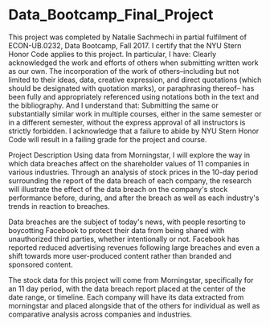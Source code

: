 # Data_Bootcamp_Final_Project

This project was completed by Natalie Sachmechi in partial fulfilment of ECON-UB.0232,
Data Bootcamp, Fall 2017. I certify that the NYU Stern Honor Code applies to this project. In
particular, I have:
Clearly acknowledged the work and efforts of others when submitting written work as our own.
The incorporation of the work of others–including but not limited to their ideas, data, creative
expression, and direct quotations (which should be designated with quotation marks), or paraphrasing
thereof– has been fully and appropriately referenced using notations both in the text
and the bibliography.
And I understand that:
Submitting the same or substantially similar work in multiple courses, either in the same semester
or in a different semester, without the express approval of all instructors is strictly forbidden.
I acknowledge that a failure to abide by NYU Stern Honor Code will result in a failing grade for
the project and course.

Project Description
Using data from Morningstar, I will explore the way in which data breaches affect on the shareholder values of 11 companies in various industries. Through an analysis of stock prices in the 10-day period surrounding the report of the data breach of each company, the research will illustrate the effect of the data breach on the company's stock performance before, during, and after the breach as well as each industry's trends in reaction to breaches.

Data breaches are the subject of today's news, with people resorting to boycotting Facebook to protect their data from being shared with unauthorized third parties, whether intentionally or not. Facebook has reported reduced advertising revenues following large breaches and even a shift towards more user-produced content rather than branded and sponsored content.

The stock data for this project will come from Morningstar, specifically for an 11 day period, with the data breach report placed at the center of the date range, or timeline. Each company will have its data extracted from morningstar and placed alongside that of the others for individual as well as comparative analysis across companies and industries.
